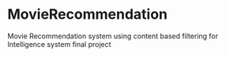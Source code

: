 # MovieRecommendation
Movie Recommendation system using content based filtering for Intelligence system final project
